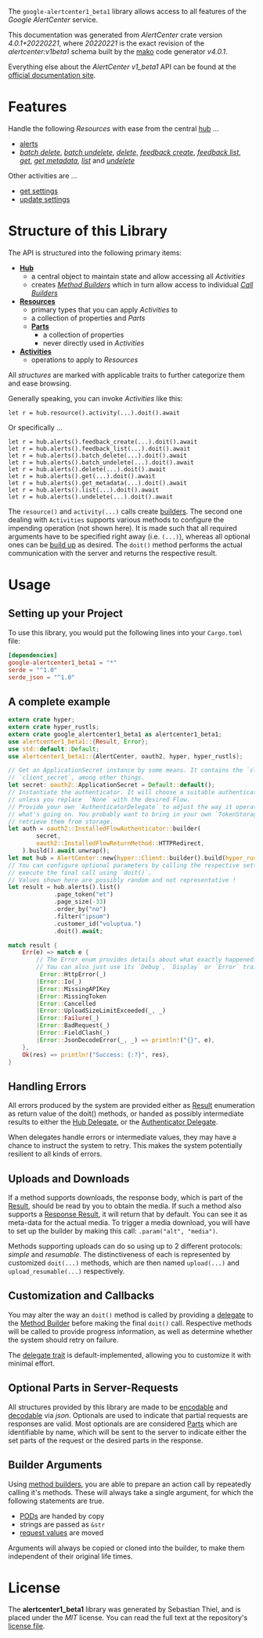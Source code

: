 <!---
DO NOT EDIT !
This file was generated automatically from 'src/generator/templates/api/README.md.mako'
DO NOT EDIT !
-->
The `google-alertcenter1_beta1` library allows access to all features of the *Google AlertCenter* service.

This documentation was generated from *AlertCenter* crate version *4.0.1+20220221*, where *20220221* is the exact revision of the *alertcenter:v1beta1* schema built by the [mako](http://www.makotemplates.org/) code generator *v4.0.1*.

Everything else about the *AlertCenter* *v1_beta1* API can be found at the
[official documentation site](https://developers.google.com/admin-sdk/alertcenter/).
# Features

Handle the following *Resources* with ease from the central [hub](https://docs.rs/google-alertcenter1_beta1/4.0.1+20220221/google_alertcenter1_beta1/AlertCenter) ... 

* [alerts](https://docs.rs/google-alertcenter1_beta1/4.0.1+20220221/google_alertcenter1_beta1/api::Alert)
 * [*batch delete*](https://docs.rs/google-alertcenter1_beta1/4.0.1+20220221/google_alertcenter1_beta1/api::AlertBatchDeleteCall), [*batch undelete*](https://docs.rs/google-alertcenter1_beta1/4.0.1+20220221/google_alertcenter1_beta1/api::AlertBatchUndeleteCall), [*delete*](https://docs.rs/google-alertcenter1_beta1/4.0.1+20220221/google_alertcenter1_beta1/api::AlertDeleteCall), [*feedback create*](https://docs.rs/google-alertcenter1_beta1/4.0.1+20220221/google_alertcenter1_beta1/api::AlertFeedbackCreateCall), [*feedback list*](https://docs.rs/google-alertcenter1_beta1/4.0.1+20220221/google_alertcenter1_beta1/api::AlertFeedbackListCall), [*get*](https://docs.rs/google-alertcenter1_beta1/4.0.1+20220221/google_alertcenter1_beta1/api::AlertGetCall), [*get metadata*](https://docs.rs/google-alertcenter1_beta1/4.0.1+20220221/google_alertcenter1_beta1/api::AlertGetMetadataCall), [*list*](https://docs.rs/google-alertcenter1_beta1/4.0.1+20220221/google_alertcenter1_beta1/api::AlertListCall) and [*undelete*](https://docs.rs/google-alertcenter1_beta1/4.0.1+20220221/google_alertcenter1_beta1/api::AlertUndeleteCall)

Other activities are ...

* [get settings](https://docs.rs/google-alertcenter1_beta1/4.0.1+20220221/google_alertcenter1_beta1/api::MethodGetSettingCall)
* [update settings](https://docs.rs/google-alertcenter1_beta1/4.0.1+20220221/google_alertcenter1_beta1/api::MethodUpdateSettingCall)



# Structure of this Library

The API is structured into the following primary items:

* **[Hub](https://docs.rs/google-alertcenter1_beta1/4.0.1+20220221/google_alertcenter1_beta1/AlertCenter)**
    * a central object to maintain state and allow accessing all *Activities*
    * creates [*Method Builders*](https://docs.rs/google-alertcenter1_beta1/4.0.1+20220221/google_alertcenter1_beta1/client::MethodsBuilder) which in turn
      allow access to individual [*Call Builders*](https://docs.rs/google-alertcenter1_beta1/4.0.1+20220221/google_alertcenter1_beta1/client::CallBuilder)
* **[Resources](https://docs.rs/google-alertcenter1_beta1/4.0.1+20220221/google_alertcenter1_beta1/client::Resource)**
    * primary types that you can apply *Activities* to
    * a collection of properties and *Parts*
    * **[Parts](https://docs.rs/google-alertcenter1_beta1/4.0.1+20220221/google_alertcenter1_beta1/client::Part)**
        * a collection of properties
        * never directly used in *Activities*
* **[Activities](https://docs.rs/google-alertcenter1_beta1/4.0.1+20220221/google_alertcenter1_beta1/client::CallBuilder)**
    * operations to apply to *Resources*

All *structures* are marked with applicable traits to further categorize them and ease browsing.

Generally speaking, you can invoke *Activities* like this:

```Rust,ignore
let r = hub.resource().activity(...).doit().await
```

Or specifically ...

```ignore
let r = hub.alerts().feedback_create(...).doit().await
let r = hub.alerts().feedback_list(...).doit().await
let r = hub.alerts().batch_delete(...).doit().await
let r = hub.alerts().batch_undelete(...).doit().await
let r = hub.alerts().delete(...).doit().await
let r = hub.alerts().get(...).doit().await
let r = hub.alerts().get_metadata(...).doit().await
let r = hub.alerts().list(...).doit().await
let r = hub.alerts().undelete(...).doit().await
```

The `resource()` and `activity(...)` calls create [builders][builder-pattern]. The second one dealing with `Activities` 
supports various methods to configure the impending operation (not shown here). It is made such that all required arguments have to be 
specified right away (i.e. `(...)`), whereas all optional ones can be [build up][builder-pattern] as desired.
The `doit()` method performs the actual communication with the server and returns the respective result.

# Usage

## Setting up your Project

To use this library, you would put the following lines into your `Cargo.toml` file:

```toml
[dependencies]
google-alertcenter1_beta1 = "*"
serde = "^1.0"
serde_json = "^1.0"
```

## A complete example

```Rust
extern crate hyper;
extern crate hyper_rustls;
extern crate google_alertcenter1_beta1 as alertcenter1_beta1;
use alertcenter1_beta1::{Result, Error};
use std::default::Default;
use alertcenter1_beta1::{AlertCenter, oauth2, hyper, hyper_rustls};

// Get an ApplicationSecret instance by some means. It contains the `client_id` and 
// `client_secret`, among other things.
let secret: oauth2::ApplicationSecret = Default::default();
// Instantiate the authenticator. It will choose a suitable authentication flow for you, 
// unless you replace  `None` with the desired Flow.
// Provide your own `AuthenticatorDelegate` to adjust the way it operates and get feedback about 
// what's going on. You probably want to bring in your own `TokenStorage` to persist tokens and
// retrieve them from storage.
let auth = oauth2::InstalledFlowAuthenticator::builder(
        secret,
        oauth2::InstalledFlowReturnMethod::HTTPRedirect,
    ).build().await.unwrap();
let mut hub = AlertCenter::new(hyper::Client::builder().build(hyper_rustls::HttpsConnectorBuilder::new().with_native_roots().https_or_http().enable_http1().enable_http2().build()), auth);
// You can configure optional parameters by calling the respective setters at will, and
// execute the final call using `doit()`.
// Values shown here are possibly random and not representative !
let result = hub.alerts().list()
             .page_token("et")
             .page_size(-33)
             .order_by("no")
             .filter("ipsum")
             .customer_id("voluptua.")
             .doit().await;

match result {
    Err(e) => match e {
        // The Error enum provides details about what exactly happened.
        // You can also just use its `Debug`, `Display` or `Error` traits
         Error::HttpError(_)
        |Error::Io(_)
        |Error::MissingAPIKey
        |Error::MissingToken
        |Error::Cancelled
        |Error::UploadSizeLimitExceeded(_, _)
        |Error::Failure(_)
        |Error::BadRequest(_)
        |Error::FieldClash(_)
        |Error::JsonDecodeError(_, _) => println!("{}", e),
    },
    Ok(res) => println!("Success: {:?}", res),
}

```
## Handling Errors

All errors produced by the system are provided either as [Result](https://docs.rs/google-alertcenter1_beta1/4.0.1+20220221/google_alertcenter1_beta1/client::Result) enumeration as return value of
the doit() methods, or handed as possibly intermediate results to either the 
[Hub Delegate](https://docs.rs/google-alertcenter1_beta1/4.0.1+20220221/google_alertcenter1_beta1/client::Delegate), or the [Authenticator Delegate](https://docs.rs/yup-oauth2/*/yup_oauth2/trait.AuthenticatorDelegate.html).

When delegates handle errors or intermediate values, they may have a chance to instruct the system to retry. This 
makes the system potentially resilient to all kinds of errors.

## Uploads and Downloads
If a method supports downloads, the response body, which is part of the [Result](https://docs.rs/google-alertcenter1_beta1/4.0.1+20220221/google_alertcenter1_beta1/client::Result), should be
read by you to obtain the media.
If such a method also supports a [Response Result](https://docs.rs/google-alertcenter1_beta1/4.0.1+20220221/google_alertcenter1_beta1/client::ResponseResult), it will return that by default.
You can see it as meta-data for the actual media. To trigger a media download, you will have to set up the builder by making
this call: `.param("alt", "media")`.

Methods supporting uploads can do so using up to 2 different protocols: 
*simple* and *resumable*. The distinctiveness of each is represented by customized 
`doit(...)` methods, which are then named `upload(...)` and `upload_resumable(...)` respectively.

## Customization and Callbacks

You may alter the way an `doit()` method is called by providing a [delegate](https://docs.rs/google-alertcenter1_beta1/4.0.1+20220221/google_alertcenter1_beta1/client::Delegate) to the 
[Method Builder](https://docs.rs/google-alertcenter1_beta1/4.0.1+20220221/google_alertcenter1_beta1/client::CallBuilder) before making the final `doit()` call. 
Respective methods will be called to provide progress information, as well as determine whether the system should 
retry on failure.

The [delegate trait](https://docs.rs/google-alertcenter1_beta1/4.0.1+20220221/google_alertcenter1_beta1/client::Delegate) is default-implemented, allowing you to customize it with minimal effort.

## Optional Parts in Server-Requests

All structures provided by this library are made to be [encodable](https://docs.rs/google-alertcenter1_beta1/4.0.1+20220221/google_alertcenter1_beta1/client::RequestValue) and 
[decodable](https://docs.rs/google-alertcenter1_beta1/4.0.1+20220221/google_alertcenter1_beta1/client::ResponseResult) via *json*. Optionals are used to indicate that partial requests are responses 
are valid.
Most optionals are are considered [Parts](https://docs.rs/google-alertcenter1_beta1/4.0.1+20220221/google_alertcenter1_beta1/client::Part) which are identifiable by name, which will be sent to 
the server to indicate either the set parts of the request or the desired parts in the response.

## Builder Arguments

Using [method builders](https://docs.rs/google-alertcenter1_beta1/4.0.1+20220221/google_alertcenter1_beta1/client::CallBuilder), you are able to prepare an action call by repeatedly calling it's methods.
These will always take a single argument, for which the following statements are true.

* [PODs][wiki-pod] are handed by copy
* strings are passed as `&str`
* [request values](https://docs.rs/google-alertcenter1_beta1/4.0.1+20220221/google_alertcenter1_beta1/client::RequestValue) are moved

Arguments will always be copied or cloned into the builder, to make them independent of their original life times.

[wiki-pod]: http://en.wikipedia.org/wiki/Plain_old_data_structure
[builder-pattern]: http://en.wikipedia.org/wiki/Builder_pattern
[google-go-api]: https://github.com/google/google-api-go-client

# License
The **alertcenter1_beta1** library was generated by Sebastian Thiel, and is placed 
under the *MIT* license.
You can read the full text at the repository's [license file][repo-license].

[repo-license]: https://github.com/Byron/google-apis-rsblob/main/LICENSE.md

